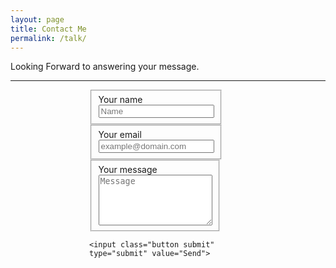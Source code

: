 ```yaml
---
layout: page	
title: Contact Me	
permalink: /talk/
---
```


Looking Forward to answering your message.

---
<div style="background-image:url('/assets/horizon.jpg');height:100%;width:100%;">
<form action="//formspree.io/email@domain.com" method="POST" style="margin: 0 auto;width:50%"  >
    <fieldset style="width:70%;height=80%">
        <label for="name">Your name</label><br>
        <input type="text" name="name" placeholder="Name" required>
    </fieldset>
    <fieldset style="width:70%;height=80%">
        <label for="_replyto">Your email</label><br>
        <input type="email" name="_replyto" placeholder="example@domain.com" required>
    </fieldset>
    <fieldset style="width:70%;height=80%">
        <label for="message">Your message</label><br>
        <textarea name="message" rows="5" placeholder="Message" width="80%" required></textarea>
    </fieldset>
    <input class="hidden" type="text" name="_gotcha" style="display:none">
    <input class="hidden" type="hidden" name="_subject" value="Message via http://domain.com">

    <input class="button submit" type="submit" value="Send">
</form>
</div>

